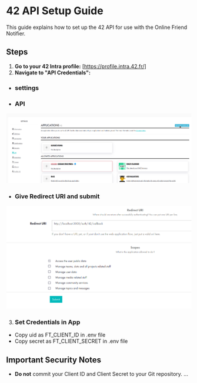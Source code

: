 # 42 API Setup Guide

This guide explains how to set up the 42 API for use with the Online Friend Notifier.

## Steps

1. **Go to your 42 Intra profile:** [https://profile.intra.42.fr/]
2. **Navigate to "API Credentials":**

- ### settings
- ### API
![Register a New app](image-1.png)
- ### Give Redirect URI and submit
![submit](image-2.png)

3. ### Set Credentials in App
- Copy uid as FT_CLIENT_ID in .env file
- Copy secret as FT_CLIENT_SECRET in .env file

## Important Security Notes

* **Do not** commit your Client ID and Client Secret to your Git repository. ...
